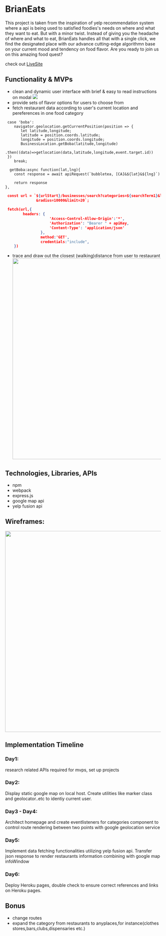 # BrianEats
This project is taken from the inspiration of yelp recommendation system where a api is being used to satisfied foodies's
needs on where and what they want to eat. But with a minor twist. Instead of giving you the headache of where and what to eat, BrianEats handles all that with a single click, we find the designated place with our advance cutting-edge  algorithmn base on your current mood and tendency on food flavor. Are you ready to join us on this amazing food quest? 

check out <a href="https://brianeats.herokuapp.com/" target="_blank"> LiveSite </a>


<h2>Functionality & MVPs</h2>

- clean and dynamic user interface with brief & easy to read instructions on modal
![](https://github.com/Opengundumstyle/aa_javascript_project/blob/main/src/homepage.gif)
- provide sets of flavor options for users to choose from
- fetch restaurant data according to user's current location and pereferences in one food category  

```
 case 'boba':
    navigator.geolocation.getCurrentPosition(position => {
       let latitude,longitude;
       latitude = position.coords.latitude;  
       longitude = position.coords.longitude;
       BusinessLocation.getBoba(latitude,longitude)
       .then((data)=>getlocation(data,latitude,longitude,event.target.id))
 })
    break;
```
```
  getBoba:async function(lat,lng){
    const response = await apiRequest(`bubbletea, [CA]&${lat}&${lng}`)

    return response
},
```
```json
 const url = `${urlStart}/businesses/search?categories=${searchTerm1}&latitude=${searchTerm2}&longitude=${searchTerm3}
              &radius=10000&limit=20`;
    
 fetch(url,{
        headers: { 
                    'Access-Control-Allow-Origin':'*',
                    'Authorization': "Bearer " + apiKey,
                    'Content-Type': 'application/json'
                },
                method:'GET',
                credentials:"include",
    }) 
```
  
- trace and draw out the closest (walking)distance from user to restaurant
  <img src="https://github.com/Opengundumstyle/aa_javascript_project/blob/main/src/BrianEatSnapShot.png" width="650px">

<h2>Technologies, Libraries, APIs</h2>

- npm
- webpack
- express.js
- google map api
- yelp fusion api

<h2> Wireframes:</h2>

 <img src="https://github.com/Opengundumstyle/aa_javascript_project/blob/main/user-interface.png" width="650px">
<h2>Implementation Timeline</h2>
<h3>Day1:</h3>
research related APIs required for mvps, set up projects
<h3>Day2:</h3>
Display static google map on local host. Create utilities like marker class and geolocator..etc  to identiy current user.
<h3>Day3 - Day4:</h3>
Architect homepage and create eventlisteners for categories component to control route rendering between two points with google geolocation service
<h3>Day5:</h3>
Implement data fetching functionalities utilizing yelp fusion api. Transfer json response to render restaurants information combining with google map infoWindow
<h3>Day6:</h3>
Deploy Heroku pages, double check to ensure correct references and links on Heroku pages.
<h2>Bonus</h2>

- change routes
- expand the category from restaurants to anyplaces,for instance(clothes stores,bars,clubs,dispensaries etc.)
